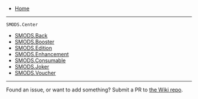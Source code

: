  * [Home](https://github.com/Steamodded/smods/wiki)
***
`SMODS.Center`
  * [SMODS.Back](https://github.com/Steamodded/smods/wiki/SMODS.Back)
  * [SMODS.Booster](https://github.com/Steamodded/smods/wiki/SMODS.Booster)
  * [SMODS.Edition](https://github.com/Steamodded/smods/wiki/SMODS.Edition)
  * [SMODS.Enhancement](https://github.com/Steamodded/smods/wiki/SMODS.Enhancement)
  * [SMODS.Consumable](https://github.com/Steamodded/smods/wiki/SMODS.Consumable)
  * [SMODS.Joker](https://github.com/Steamodded/smods/wiki/SMODS.Joker)
  * [SMODS.Voucher](https://github.com/Steamodded/smods/wiki/SMODS.Voucher)
***

Found an issue, or want to add something? Submit a PR to [the Wiki repo](https://github.com/Steamodded/Wiki).
